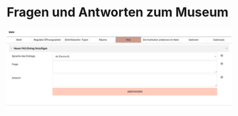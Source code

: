 # Fragen und Antworten zum Museum

![FAQ als Museumsinformationen](../../assets/musdb/museum/museuminfo_faq.jpg "FAQ zum Museum")